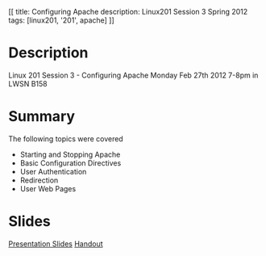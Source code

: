 [[
title: Configuring Apache
description: Linux201 Session 3 Spring 2012
tags: [linux201, '201', apache]
]]

# Description
Linux 201 Session 3 - Configuring Apache Monday Feb 27th 2012 7-8pm in LWSN B158

# Summary
The following topics were covered

- Starting and Stopping Apache
- Basic Configuration Directives
- User Authentication
- Redirection
- User Web Pages

# Slides
[Presentation Slides](Linux_201_session3_Spring_2012.odp)
[Handout](Linux_201_session3_Spring_2012_Handout.txt)
